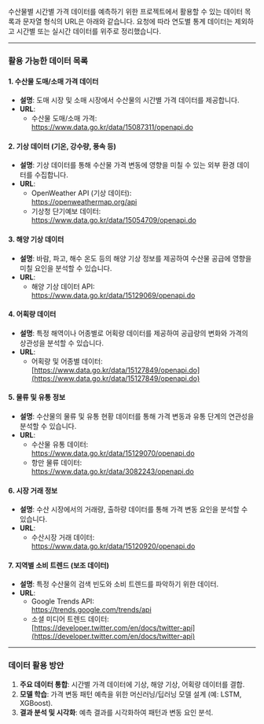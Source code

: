 수산물별 시간별 가격 데이터를 예측하기 위한 프로젝트에서 활용할 수 있는 데이터 목록과 문자열 형식의 URL은 아래와 같습니다. 요청에 따라 연도별 통계 데이터는 제외하고 시간별 또는 실시간 데이터를 위주로 정리했습니다.

---

### **활용 가능한 데이터 목록**

#### **1. 수산물 도매/소매 가격 데이터**

- **설명**: 도매 시장 및 소매 시장에서 수산물의 시간별 가격 데이터를 제공합니다.
- **URL**:
    - 수산물 도매/소매 가격:  
        https://www.data.go.kr/data/15087311/openapi.do

#### **2. 기상 데이터 (기온, 강수량, 풍속 등)**

- **설명**: 기상 데이터를 통해 수산물 가격 변동에 영향을 미칠 수 있는 외부 환경 데이터를 수집합니다.
- **URL**:
    - OpenWeather API (기상 데이터):  
        https://openweathermap.org/api
    - 기상청 단기예보 데이터:  
        https://www.data.go.kr/data/15054709/openapi.do

#### **3. 해양 기상 데이터**

- **설명**: 바람, 파고, 해수 온도 등의 해양 기상 정보를 제공하여 수산물 공급에 영향을 미칠 요인을 분석할 수 있습니다.
- **URL**:
    - 해양 기상 데이터 API:  
        https://www.data.go.kr/data/15129069/openapi.do

#### **4. 어획량 데이터**

- **설명**: 특정 해역이나 어종별로 어획량 데이터를 제공하여 공급량의 변화와 가격의 상관성을 분석할 수 있습니다.
- **URL**:
    - 어획량 및 어종별 데이터:  
        [https://www.data.go.kr/data/15127849/openapi.do](https://www.data.go.kr/data/15127849/openapi.do)

#### **5. 물류 및 유통 정보**

- **설명**: 수산물의 물류 및 유통 현황 데이터를 통해 가격 변동과 유통 단계의 연관성을 분석할 수 있습니다.
- **URL**:
    - 수산물 유통 데이터:  
        https://www.data.go.kr/data/15129070/openapi.do
    - 항만 물류 데이터:  
        https://www.data.go.kr/data/3082243/openapi.do

#### **6. 시장 거래 정보**

- **설명**: 수산 시장에서의 거래량, 출하량 데이터를 통해 가격 변동 요인을 분석할 수 있습니다.
- **URL**:
    - 수산시장 거래 데이터:  
        https://www.data.go.kr/data/15120920/openapi.do

#### **7. 지역별 소비 트렌드 (보조 데이터)**

- **설명**: 특정 수산물의 검색 빈도와 소비 트렌드를 파악하기 위한 데이터.
- **URL**:
    - Google Trends API:  
        https://trends.google.com/trends/api
    - 소셜 미디어 트렌드 데이터:  
        [https://developer.twitter.com/en/docs/twitter-api](https://developer.twitter.com/en/docs/twitter-api)

---

### **데이터 활용 방안**

1. **주요 데이터 통합**: 시간별 가격 데이터에 기상, 해양 기상, 어획량 데이터를 결합.
2. **모델 학습**: 가격 변동 패턴 예측을 위한 머신러닝/딥러닝 모델 설계 (예: LSTM, XGBoost).
3. **결과 분석 및 시각화**: 예측 결과를 시각화하여 패턴과 변동 요인 분석.